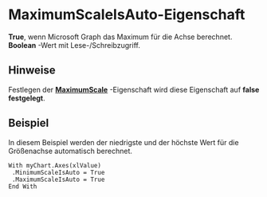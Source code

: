 
# MaximumScaleIsAuto-Eigenschaft

 **True**, wenn Microsoft Graph das Maximum für die Achse berechnet. **Boolean** -Wert mit Lese-/Schreibzugriff.


## Hinweise

Festlegen der  **[MaximumScale](1fd6633e-7782-78d0-ba24-9c3d46f85471.md)** -Eigenschaft wird diese Eigenschaft auf **false festgelegt**.


## Beispiel

In diesem Beispiel werden der niedrigste und der höchste Wert für die Größenachse automatisch berechnet.


```
With myChart.Axes(xlValue) 
 .MinimumScaleIsAuto = True 
 .MaximumScaleIsAuto = True 
End With
```

